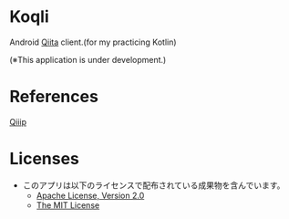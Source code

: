 # Koqli

Android [Qiita](http://qiita.com/) client.(for my practicing Kotlin)

(※This application is under development.)

# References

[Qiiip](https://github.com/chuross/qiiip)

# Licenses
- このアプリは以下のライセンスで配布されている成果物を含んでいます。
  - [Apache License, Version 2.0](https://www.apache.org/licenses/LICENSE-2.0) 
  - [The MIT License](https://opensource.org/licenses/MIT)
